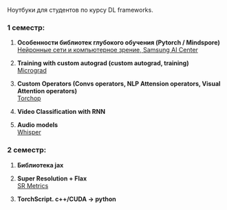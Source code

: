 Ноутбуки для студентов по курсу DL frameworks.

### 1 семестр:

1) **Особенности библиотек глубокого обучения (Pytorch / Mindspore)**   
[Нейронные сети и компьютерное зрение, Samsung AI Center](https://stepik.org/course/50352/info)

2) **Training with custom autograd (custom autograd, training)**  
[Micrograd](https://github.com/karpathy/micrograd)


3) **Custom Operators (Convs operators, NLP Attension operators, Visual Attention operators)**  
[Torchop](https://github.com/Renovamen/torchop)

4) **Video Classification with RNN**

5) **Audio models**  
[Whisper](https://www.youtube.com/watch?v=AwJf8aQfChE&t=2170s)

### 2 семестр:

1) **Библиотека jax**

2) **Super Resolution + Flax**  
[SR Metrics](https://videoprocessing.ai/metrics/ways-of-cheating-on-popular-objective-metrics.html) 

3) **TorchScript. c++/CUDA -> python**
